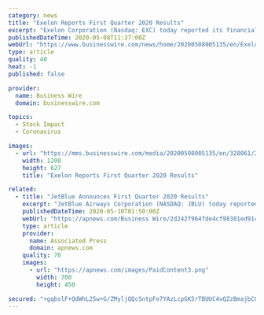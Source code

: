 ```yaml
---
category: news
title: "Exelon Reports First Quarter 2020 Results"
excerpt: "Exelon Corporation (Nasdaq: EXC) today reported its financial results for the first quarter of 2020. “We had another strong quarter, with each of our"
publishedDateTime: 2020-05-08T11:37:00Z
webUrl: "https://www.businesswire.com/news/home/20200508005135/en/Exelon-Reports-Quarter-2020-Results"
type: article
quality: 40
heat: -1
published: false

provider:
  name: Business Wire
  domain: businesswire.com

topics:
  - Stock Impact
  - Coronavirus

images:
  - url: "https://mms.businesswire.com/media/20200508005135/en/328061/23/EXC_H_SM_4C_PS.jpg"
    width: 1200
    height: 627
    title: "Exelon Reports First Quarter 2020 Results"

related:
  - title: "JetBlue Announces First Quarter 2020 Results"
    excerpt: "JetBlue Airways Corporation (NASDAQ: JBLU) today reported its results for the first quarter 2020: Reported GAAP loss per share of ($0.97) in the first quarter of 2020 compared to a diluted earnings per share of $0."
    publishedDateTime: 2020-05-10T01:50:00Z
    webUrl: "https://apnews.com/Business Wire/2d242f964fde4cf98381ed91ca1b6ecc"
    type: article
    provider:
      name: Associated Press
      domain: apnews.com
    quality: 70
    images:
      - url: "https://apnews.com/images/PaidContent3.png"
        width: 700
        height: 450

secured: "+gqbslF+QdWhL25w+G/ZMyljQQcSntpFe7YAzLcpGK5rTBUUC4vQZzBmajbCOGH6KySxmV7u7qrhG1TgjGrzT76px4chk3inOqd+82O4Rbj/GjCl521VzSl5lY2lOdwexNMXeMw9Ax64RKhG86v6cun7XNb2G5R+PCxpbqOxhS6JcpLGNn08MEN9bUea4eWzr7Drg0OuF89kpmxZNy2C0ADHX59TLjJ/2pBf1n3YEo6ggX/rAHN7lkKjnV5cM2qQvA/G2L/cRu2NEwuJvNvP44V3XhoZlFume0ujI5jRZ1PYO9sz96yV6FaKooQB8toc;DeHldDOXto8TY3r8iqHvcQ=="
---
```



